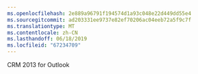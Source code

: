 ```yaml
---
ms.openlocfilehash: 2e889a96791f194574d1a93c048e22d449dd55e4
ms.sourcegitcommit: ad203331ee9737e82ef70206ac04eeb72a5f9c7f
ms.translationtype: MT
ms.contentlocale: zh-CN
ms.lasthandoff: 06/18/2019
ms.locfileid: "67234709"
---
```

CRM 2013 for Outlook